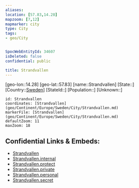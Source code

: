 ```yaml
---
aliases: 
location: [57.83,14.28]
mapzoom: [7,12] 
mapmarker: city 
type: City
tags:
- geo/City


SpocWebEntityId: 34607
isDeleted: false
confidential: public

title: Strandvallen
---
```

[geo-lon::14.28]
[geo-lat::57.83]
[name::Strandvallen]
[State::]
[Country::[Sweden](geo/Continent/Europe/Sweden.md)]
[StateId::]
[Population::]
[Unknown::]


```leaflet
id: Strandvallen
coordinates: [Strandvallen](geo/Continent/Europe/Sweden/City/Strandvallen.md)
markerFile: [Strandvallen](geo/Continent/Europe/Sweden/City/Strandvallen.md)
defaultZoom: 11 
maxZoom: 18
```


## Confidential Links & Embeds: 
- [Strandvallen](../../../../../../_public/geo/Continent/Europe/Sweden/City/Strandvallen.md) 
- [Strandvallen.internal](../../../../../../_internal/geo/Continent/Europe/Sweden/City/Strandvallen.internal.md) 
- [Strandvallen.protect](../../../../../../_protect/geo/Continent/Europe/Sweden/City/Strandvallen.protect.md) 
- [Strandvallen.private](../../../../../../_private/geo/Continent/Europe/Sweden/City/Strandvallen.private.md) 
- [Strandvallen.personal](../../../../../../_personal/geo/Continent/Europe/Sweden/City/Strandvallen.personal.md) 
- [Strandvallen.secret](../../../../../../_secret/geo/Continent/Europe/Sweden/City/Strandvallen.secret.md) 
